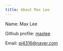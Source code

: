 ```yaml
---
title: About Max Lee
---
```


Name: Max Lee

Github profile: [maxlee](https://github.com/pj4316)

Email: pj4316@naver.com


